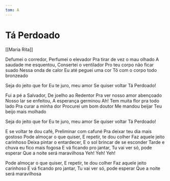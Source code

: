 ```yaml
---
tom: A
---
```


# Tá Perdoado
[[Maria Rita]]

Defumei o corredor, Perfumei o elevador
Pra tirar de vez o mau olhado
A saudade me esquentou, Consertei o ventilador
Pro teu corpo não ficar suado
Nessa onda de calor Eu até peguei uma cor
Tô com o corpo todo bronzeado

Seja do jeito que for
Eu te juro, meu amor
Se quiser voltar Tá Perdoado!

Fui a pé a Salvador, De joelho ao Redentor
Pra ver nosso amor abençoado
Nosso lar se enfeitou, A esperança germinou
Ah! Tem muita flor pra todo lado
Pra curar a minha dor Procurei um bom doutor
Me mandou beijar Teu beijo mais molhado

Seja do jeito que for
Eu te juro, meu amor
Se quiser voltar Tá Perdoado!

E se voltar te dou café, Preliminar com cafuné
Pra deixar teu dia mais gostoso
Pode almoçar o que quiser, E repetir, te dou colher
Faz aquele jeito carinhoso
Deixa pintar o entardecer, E o sol brincar de se esconder
Tarde e chuva eu fico mais fogosa
E vá ficando pro jantar, Tu vai ver só, pode esperar
Que a noite será maravilhosa
Yeh! Yeh! Yeh!

Pode almoçar o que quiser, E repetir, te dou colher
Faz aquele jeito carinhoso
E vá ficando pro jantar, Tu vai ver só, pode esperar
Que a noite será maravilhosa